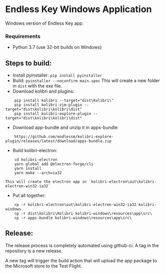 # Endless Key Windows Application

Windows version of Endless Key app.

### Requirements

- Python 3.7 (use 32-bit builds on Windows)

## Steps to build:

 * Install pyinstaller: `pip install pyinstaller`
 * Build: `pyinstaller --noconfirm main.spec`
   This will create a new folder in `dist` with the exe file.
 * Download kolibri and plugins:
```
    pip install kolibri --target="dist\Kolibri\"
    pip install kolibri-zim-plugin --target="dist\kolibri\kolibri\dist"
    pip install kolibri-explore-plugin --target="dist\kolibri\kolibri\dist"
```
 * Download app-bundle and unzip it in apps-bundle:
```
    https://github.com/endlessm/kolibri-explore-plugin/releases/latest/download/apps-bundle.zip
```

 * Build kolibri-electron:
```
    cd kolibri-electron
    yarn global add @electron-forge/cli
    yarn install
    yarn make --arch=ia32
```
    This will create the electron app in `kolibri-electron\out\kolibri-electron-win32-ia32`

 * Put all together:
```
    cp -r kolibri-electron\out\kolibri-electron-win32-ia32 kolibri-windows
    cp -r dist\kolibri\Kolibri kolibri-windows\resources\app\src\
    cp -r apps-bundle kolibri-windows\resources\app\src\
```

## Release:

The release process is completely automated using github-ci. A tag in the
repository is a new release.

A new tag will trigger the build action that will upload the app package to the
Microsoft store to the Test Flight.
